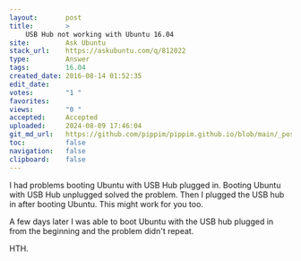 ```yaml
---
layout:       post
title:        >
    USB Hub not working with Ubuntu 16.04
site:         Ask Ubuntu
stack_url:    https://askubuntu.com/q/812022
type:         Answer
tags:         16.04
created_date: 2016-08-14 01:52:35
edit_date:    
votes:        "1 "
favorites:    
views:        "0 "
accepted:     Accepted
uploaded:     2024-08-09 17:46:04
git_md_url:   https://github.com/pippim/pippim.github.io/blob/main/_posts/2016/2016-08-14-USB-Hub-not-working-with-Ubuntu-16.04.md
toc:          false
navigation:   false
clipboard:    false
---
```


I had problems booting Ubuntu with USB Hub plugged in. Booting Ubuntu with USB Hub unplugged solved the problem. Then I plugged the USB hub in after booting Ubuntu. This might work for you too.

A few days later I was able to boot Ubuntu with the USB hub plugged in from the beginning and the problem didn't repeat.

HTH.

